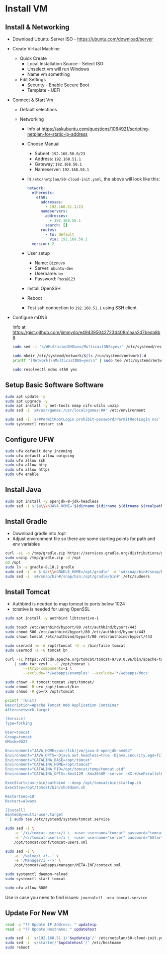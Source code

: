 # Install VM

## Install & Networking

- Download Ubuntu Server ISO - https://ubuntu.com/download/server

- Create Virtual Machine

  - Quick Create
    - Local Installation Source - Select ISO
    - Unselect vm will run Windows
    - Name vm something
  - Edit Settings
    - Security - Enable Secure Boot
    - Template - UEFI

- Connect & Start Vm

  - Default selections

  - Networking

    - Info at https://askubuntu.com/questions/1064921/scripting-netplan-for-static-ip-address

    - Choose Manual

      - Subnet: `192.168.50.0/23`
      - Address: `192.168.51.1`
      - Gateway: `192.168.50.1`
      - Nameserver: `192.168.50.1`

    - In `/etc/netplan/50-cloud-init.yaml`, the above will look like this:

      ```yaml
      network:
        ethernets:
          eth0:
            addresses:
              - 192.168.51.1/23
            nameservers:
              addresses:
                - 192.168.50.1
              search: []
            routes:
              - to: default
                via: 192.168.50.1
        version: 2
      ```

    - User setup

      - Name: `Biznuvo`
      - Server: `ubuntu-dev`
      - Username: `bn`
      - Password: `Pass@123`

    - Install OpenSSH

    - Reboot

    - Test ssh connection to `192.168.51.1` using SSH client

- Configure mDNS

  Info at https://gist.github.com/jimmydo/e4943950427234408a1aaa2d7beda8b6

  ```bash
  sudo sed -i 's/#MulticastDNS=no/MulticastDNS=yes/' /etc/systemd/resolved.conf

  sudo mkdir /etc/systemd/network/$(ls /run/systemd/network).d
  printf "[Network]\nMulticastDNS=yes\n" | sudo tee /etc/systemd/network/$(ls /run/systemd/network).d/override.conf

  sudo resolvectl mdns eth0 yes
  ```

## Setup Basic Software Software

```bash
sudo apt update -y
sudo apt upgrade -y
sudo apt install -y net-tools nmap cifs-utils unzip
sudo sed -i 's#/usr/games:/usr/local/games:##' /etc/environment

sudo sed -i 's/#PermitRootLogin prohibit-password/PermitRootLogin no/' /etc/ssh/sshd_config
sudo systemctl restart ssh
```

## Configure UFW

```bash
sudo ufw default deny incoming
sudo ufw default allow outgoing
sudo ufw allow ssh
sudo ufw allow http
sudo ufw allow https
sudo ufw enable
```

## Install Java

```bash
sudo apt install -y openjdk-8-jdk-headless
sudo sed -i $'$a\\\nJAVA_HOME='$(dirname $(dirname $(dirname $(realpath $(which java))))) /etc/environment
```

## Install Gradle

- Download gradle into /opt
- Adjust environment file so there are some starting points for path and env variables

```bash
curl -sL -o /tmp/gradle.zip https://services.gradle.org/distributions/gradle-8.10.2-bin.zip
sudo unzip /tmp/gradle.zip -d /opt
cd /opt
sudo ln -s gradle-8.10.2 gradle
sudo sed -i -e $'$a\\\nGRADLE_HOME=/opt/gradle' -e 's#/snap/bin#/snap/bin:/opt/gradle/bin#' /etc/environment
sudo sed -i 's#/snap/bin#/snap/bin:/opt/gradle/bin#' /etc/sudoers
```

## Install Tomcat

- Authbind is needed to map tomcat to ports below 1024
- tcnative is needed for using OpenSSL

```bash
sudo apt install -y authbind libtcnative-1

sudo touch /etc/authbind/byport/80 /etc/authbind/byport/443
sudo chmod 500 /etc/authbind/byport/80 /etc/authbind/byport/443
sudo chown tomcat /etc/authbind/byport/80 /etc/authbind/byport/443

sudo useradd -m -d /opt/tomcat -U -s /bin/false tomcat
sudo usermod -a -G tomcat bn

curl -sL https://dlcdn.apache.org/tomcat/tomcat-9/v9.0.96/bin/apache-tomcat-9.0.96.tar.gz \
	| sudo tar xzvf - -C /opt/tomcat \
		--strip-components=1 \
		--exclude='*/webapps/examples' --exclude='*/webapps/docs'

sudo chown -R tomcat:tomcat /opt/tomcat/
sudo chmod -R u+x /opt/tomcat/bin
sudo chmod -R go+rX /opt/tomcat

printf '[Unit]
Description=Apache Tomcat Web Application Container
After=network.target

[Service]
Type=forking

User=tomcat
Group=tomcat
UMask=0022

Environment="JAVA_HOME=/usr/lib/jvm/java-8-openjdk-amd64"
Environment="JAVA_OPTS=-Djava.awt.headless=true -Djava.security.egd=file:///dev/urandom"
Environment="CATALINA_BASE=/opt/tomcat"
Environment="CATALINA_HOME=/opt/tomcat"
Environment="CATALINA_PID=/opt/tomcat/temp/tomcat.pid"
Environment="CATALINA_OPTS=-Xms512M -Xmx2048M -server -XX:+UseParallelGC -Djava.net.preferIPv4Stack=true"

ExecStart=/usr/bin/authbind --deep /opt/tomcat/bin/startup.sh
ExecStop=/opt/tomcat/bin/shutdown.sh

RestartSec=10
Restart=always

[Install]
WantedBy=multi-user.target
' | sudo tee /etc/systemd/system/tomcat.service

sudo sed -i \
	-e '/<\/tomcat-users>/i \  <user username="tomcat" password="tomcat" roles="manager-gui" />' \
	-e '/<\/tomcat-users>/i \  <user username="server" password="5Star*" roles="manager-script" />' \
	/opt/tomcat/conf/tomcat-users.xml

sudo sed -i \
	-e '/Valve/i <!--' \
	-e '/Manager/i -->' \
	/opt/tomcat/webapps/manager/META-INF/context.xml

sudo systemctl daemon-reload
sudo systemctl start tomcat

sudo ufw allow 8080
```

Use in case you need to find issues: `journalctl -xeu tomcat.service`

## Update For New VM

```bash
read -p "?? Update IP Address: " updateip
read -p "?? Update Hostname: " updatehost

sudo sed -i 's/192.168.51.1/'$updateip'/' /etc/netplan/50-cloud-init.yaml
sudo sed -i 's/starter/'$updatehost'/' /etc/hostname
sudo reboot
```

